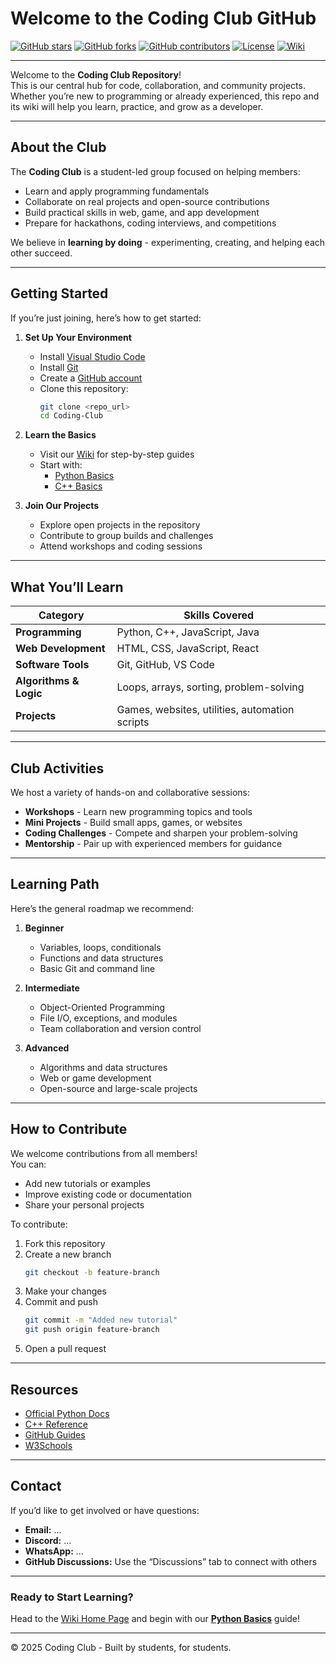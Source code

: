 # Welcome to the Coding Club GitHub

[![GitHub stars](https://img.shields.io/github/stars/westonmook/Coding_Club?style=flat-square)](https://github.com/YourUsername/Coding-Club/stargazers) <!-- Stars Badge -->
[![GitHub forks](https://img.shields.io/github/forks/westonmook/Coding_Club?style=flat-square)](https://github.com/YourUsername/Coding-Club/forks) <!-- Forks Badge -->
[![GitHub contributors](https://img.shields.io/github/contributors/westonmook/Coding_Club?style=flat-square)](https://github.com/YourUsername/Coding-Club/graphs/contributors) <!-- Contributors Badge -->
[![License](https://img.shields.io/github/license/westonmook/Coding_Club?style=flat-square)](./LICENSE) <!-- License Badge (TBD) -->
[![Wiki](https://img.shields.io/badge/Documentation-Wiki-blue?style=flat-square)](../../wiki) <!-- Wiki Badge -->


---

Welcome to the **Coding Club Repository**!  
This is our central hub for code, collaboration, and community projects.  
Whether you’re new to programming or already experienced, this repo and its wiki will help you learn, practice, and grow as a developer.

---

## About the Club

The **Coding Club** is a student-led group focused on helping members:
- Learn and apply programming fundamentals  
- Collaborate on real projects and open-source contributions  
- Build practical skills in web, game, and app development  
- Prepare for hackathons, coding interviews, and competitions  

We believe in **learning by doing** - experimenting, creating, and helping each other succeed.

---

## Getting Started

If you’re just joining, here’s how to get started:

1. **Set Up Your Environment**
   - Install [Visual Studio Code](https://code.visualstudio.com/)
   - Install [Git](https://git-scm.com/downloads)
   - Create a [GitHub account](https://github.com/)
   - Clone this repository:
     ```bash
     git clone <repo_url>
     cd Coding-Club
     ```

2. **Learn the Basics**
   - Visit our [Wiki](../../wiki) for step-by-step guides
   - Start with:
     - [Python Basics](../../wiki/Python)
     - [C++ Basics](../../wiki/C)

3. **Join Our Projects**
   - Explore open projects in the repository  
   - Contribute to group builds and challenges  
   - Attend workshops and coding sessions  

---

## What You’ll Learn

| Category | Skills Covered |
|-----------|----------------|
| **Programming** | Python, C++, JavaScript, Java |
| **Web Development** | HTML, CSS, JavaScript, React |
| **Software Tools** | Git, GitHub, VS Code |
| **Algorithms & Logic** | Loops, arrays, sorting, problem-solving |
| **Projects** | Games, websites, utilities, automation scripts |

---

## Club Activities

We host a variety of hands-on and collaborative sessions:
- **Workshops** - Learn new programming topics and tools  
- **Mini Projects** - Build small apps, games, or websites  
- **Coding Challenges** - Compete and sharpen your problem-solving  
- **Mentorship** - Pair up with experienced members for guidance  

---

## Learning Path

Here’s the general roadmap we recommend:

1. **Beginner**
   - Variables, loops, conditionals  
   - Functions and data structures  
   - Basic Git and command line  

2. **Intermediate**
   - Object-Oriented Programming  
   - File I/O, exceptions, and modules  
   - Team collaboration and version control  

3. **Advanced**
   - Algorithms and data structures  
   - Web or game development  
   - Open-source and large-scale projects  

---

## How to Contribute

We welcome contributions from all members!  
You can:
- Add new tutorials or examples  
- Improve existing code or documentation  
- Share your personal projects  

To contribute:
1. Fork this repository  
2. Create a new branch  
   ```bash
   git checkout -b feature-branch
   ```
3. Make your changes  
4. Commit and push  
   ```bash
   git commit -m "Added new tutorial"
   git push origin feature-branch
   ```
5. Open a pull request  

---

## Resources

- [Official Python Docs](https://docs.python.org/3/)
- [C++ Reference](https://cplusplus.com/)
- [GitHub Guides](https://guides.github.com/)
- [W3Schools](https://www.w3schools.com/)

---

## Contact

If you’d like to get involved or have questions:
- **Email:** ... 
- **Discord:** ... 
- **WhatsApp:** ... 
- **GitHub Discussions:** Use the “Discussions” tab to connect with others  

---

### Ready to Start Learning?
Head to the [Wiki Home Page](../../wiki) and begin with our **[Python Basics](../../wiki/Python)** guide!

---

© 2025 Coding Club - Built by students, for students.
